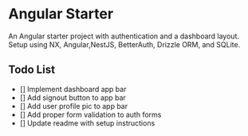 # Angular Starter

An Angular starter project with authentication and a dashboard layout. Setup using NX, Angular,NestJS, BetterAuth, Drizzle ORM, and SQLite.

## Todo List

- [] Implement dashboard app bar
- [] Add signout button to app bar
- [] Add user profile pic to app bar
- [] Add proper form validation to auth forms
- [] Update readme with setup instructions
